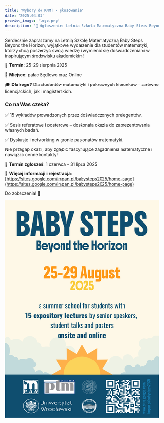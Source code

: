 ```yaml
---
title: 'Wybory do KNMT - głosowanie'
date: '2025.04.03'
preview_image: 'logo.png'
description: '📢 Ogłoszenie: Letnia Szkoła Matematyczna Baby Steps Beyond the Horizon!'
---
```



Serdecznie zapraszamy na Letnią Szkołę Matematyczną Baby Steps Beyond the Horizon, wyjątkowe wydarzenie dla studentów matematyki, którzy chcą poszerzyć swoją wiedzę i wymienić się doświadczeniami w inspirującym środowisku akademickim!

📅 **Termin**: 25-29 sierpnia 2025

📍 **Miejsce**: pałac Będlewo oraz Online

🎓 **Dla kogo?** Dla studentów matematyki i pokrewnych kierunków – zarówno licencjackich, jak i magisterskich.

### Co na Was czeka?

✅ 15 wykładów prowadzonych przez doświadczonych prelegentów.

✅ Sesje referatowe i posterowe – doskonała okazja do zaprezentowania własnych badań.

✅ Dyskusje i networking w gronie pasjonatów matematyki.

Nie przegap okazji, aby zgłębić fascynujące zagadnienia matematyczne i nawiązać cenne kontakty!

📌 **Termin zgłoszeń**: 1 czerwca - 31 lipca 2025

🔗 **Więcej informacji i rejestracja**: [https://sites.google.com/impan.pl/babysteps2025/home-page](https://sites.google.com/impan.pl/babysteps2025/home-page)

Do zobaczenia! 🎉

<img src="plakat.png" width="700px" alt="plakat Baby Steps">
